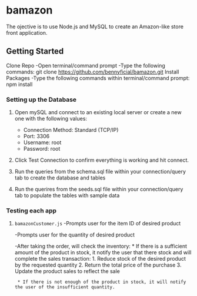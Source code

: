 # bamazon

The ojective is to use Node.js and MySQL to create an Amazon-like store front application. 

## Getting Started
Clone Repo
-Open terminal/command prompt
-Type the following commands:
	git clone https://github.com/bennyficial/bamazon.git
Install Packages
-Type the following commands within terminal/command prompt:
	npm install

### Setting up the Database
1. Open mySQL and connect to an existing local server or create a new one with the following values:
    * Connection Method: Standard (TCP/IP)
    * Port: 3306
    * Username: root
    * Password: root

2. Click Test Connection to confirm everything is working and hit connect.

3. Run the queries from the schema.sql file within your connection/query tab to create the database and tables

4. Run the querires from the seeds.sql file within your connection/query tab to populate the tables with sample data

### Testing each app

1. `bamazonCustomer.js`
	-Prompts user for the item ID of desired product

	-Prompts user for the quantity of desired product

	-After taking the order, will check the inventory:
		* If there is a sufficient amount of the product in stock, it notify the user that there stock and will complete the sales transaction:
			1. Reduce stock of the desired product by the requested quantity 
			2. Return the total price of the purchase
			3. Update the product sales to reflect the sale

		* If there is not enough of the product in stock, it will notify the user of the insufficient quantity. 